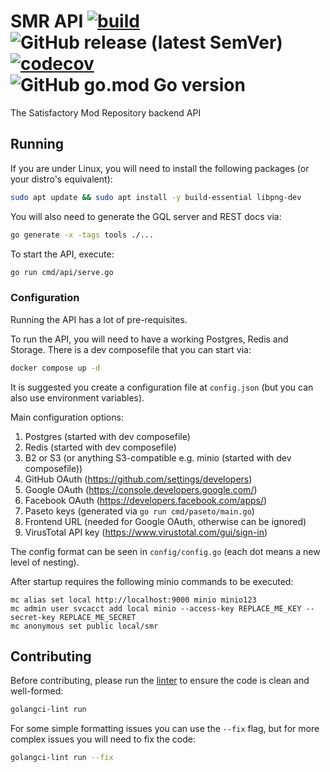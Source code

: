 # SMR API [![build](https://github.com/satisfactorymodding/smr-api/actions/workflows/build.yml/badge.svg)](https://github.com/satisfactorymodding/smr-api/actions/workflows/build.yml) ![GitHub release (latest SemVer)](https://img.shields.io/github/v/release/satisfactorymodding/smr-api) [![codecov](https://codecov.io/gh/satisfactorymodding/smr-api/branch/master/graph/badge.svg?token=LFNKYWS0N2)](https://codecov.io/gh/satisfactorymodding/smr-api) ![GitHub go.mod Go version](https://img.shields.io/github/go-mod/go-version/satisfactorymodding/smr-api)

The Satisfactory Mod Repository backend API

## Running

If you are under Linux, you will need to install the following packages (or your distro's equivalent):

```bash
sudo apt update && sudo apt install -y build-essential libpng-dev
```

You will also need to generate the GQL server and REST docs via:

```bash
go generate -x -tags tools ./...
```

To start the API, execute:

```bash
go run cmd/api/serve.go
```

### Configuration

Running the API has a lot of pre-requisites.

To run the API, you will need to have a working Postgres, Redis and Storage. There is a dev composefile that you can
start via:

```bash
docker compose up -d
```

It is suggested you create a configuration file at `config.json` (but you can also use environment variables).

Main configuration options:

1. Postgres (started with dev composefile)
2. Redis (started with dev composefile)
3. B2 or S3 (or anything S3-compatible e.g. minio (started with dev composefile))
4. GitHub OAuth (https://github.com/settings/developers)
5. Google OAuth (https://console.developers.google.com/)
6. Facebook OAuth (https://developers.facebook.com/apps/)
7. Paseto keys (generated via `go run cmd/paseto/main.go`)
8. Frontend URL (needed for Google OAuth, otherwise can be ignored)
9. VirusTotal API key (https://www.virustotal.com/gui/sign-in)

The config format can be seen in `config/config.go` (each dot means a new level of nesting).

After startup requires the following minio commands to be executed:

```shell
mc alias set local http://localhost:9000 minio minio123
mc admin user svcacct add local minio --access-key REPLACE_ME_KEY --secret-key REPLACE_ME_SECRET
mc anonymous set public local/smr
```

## Contributing

Before contributing, please run the [linter](https://golangci-lint.run/) to ensure the code is clean and well-formed:

```bash
golangci-lint run
```

For some simple formatting issues you can use the `--fix` flag, but for more complex issues you will need to fix the code:

```bash
golangci-lint run --fix
```